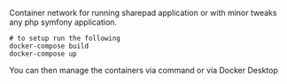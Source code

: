 Container network for running sharepad application or with minor tweaks any php symfony application.
```
# to setup run the following
docker-compose build
docker-compose up
````
You can then manage the containers via command or via Docker Desktop

